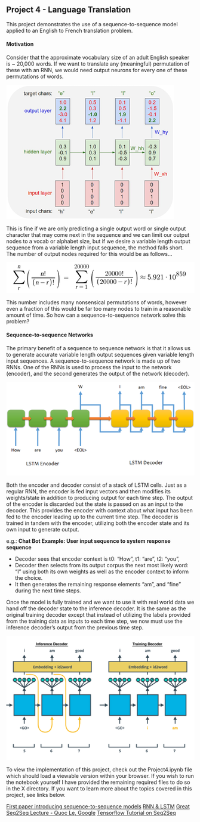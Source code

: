 ## Project 4 - Language Translation

This project demonstrates the use of a sequence-to-sequence model applied to an English to French translation problem.

#### Motivation 
Consider that the approximate vocabulary size of an adult English speaker is ~ 20,000 words. If we want to translate any (meaningful) permutation of these with an RNN, we would need output neurons for every one of these permutations of words.

![alt text](char-rnn.png "Character Wise RNN: The output of the RNN at any time step is always 1 character from a total of 26 possible characters. Its output size is fixed and its output layer is a reasonable size.")

This is fine if we are only predicting a single output word or single output character that may come next in the sequence and we can limit our output nodes to a vocab or alphabet size, but if we desire a variable length output sequence from a variable length input sequence, the method falls short. The number of output nodes required for this would be as follows…


![alt text](Sum.png "Number of Output neurons required")

This number includes many nonsensical permutations of words, however even a fraction of this would be far too many nodes to train in a reasonable amount of time. So how can a sequence-to-sequence network solve this problem?



#### Sequence-to-sequence Networks
The primary benefit of a sequence to sequence network is that it allows us to generate accurate variable length output sequences given variable length input sequences.  A sequence-to-sequence network is made up of two RNNs. One of the RNNs is used to process the input to the network (encoder), and the second generates the output of the network (decoder).

![alt text](seq2seq1.png "Seq2Seq Model")

Both the encoder and decoder consist of a stack of LSTM cells. Just as a regular RNN, the encoder is fed input vectors and then modifies its weights/state in addition to producing output for each time step. The output of the encoder is discarded but the state is passed on as an input to the decoder. This provides the encoder with context about what input has been fed to the encoder leading up to the current time step. The decoder is trained in tandem with the encoder, utilizing both the encoder state and its own input to generate output. 

e.g.: **Chat Bot Example: User input sequence to system response sequence**
* Decoder sees that encoder context is t0: “How”, t1: “are”, t2: “you”,
* Decoder then selects from its output corpus the next most likely word: “I” using both its own weights as well as the encoder context to inform the choice. 
* It then generates the remaining response elements “am”, and “fine” during the next time steps.

Once the model is fully trained and we want to use it with real world data we hand off the decoder state to the inference decoder. It is the same as the original training decoder except that instead of utilizing the labels provided from the training data as inputs to each time step, we now must use the inference decoder’s output from the previous time step.

![alt text](decoders.png "Comparison of Training & Inference Decoders")

To view the implementation of this project, check out the Project4.ipynb file which should load a viewable version within your browser. If you wish to run the notebook yourself I have provided the remaining required files to do so in the X directory. If you want to learn more about the topics covered in this project, see links below. 

[First paper introducing sequence-to-sequence models](https://arxiv.org/abs/1406.1078)
[RNN & LSTM](https://deeplearning4j.org/lstm.html)
[Great Seq2Seq Lecture - Quoc Le, Google](https://www.youtube.com/watch?v=G5RY_SUJih4)
[Tensorflow Tutorial on Seq2Seq](https://www.tensorflow.org/tutorials/seq2seq)
